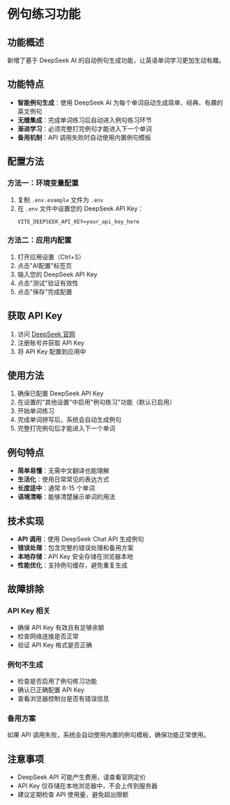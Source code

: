 # 例句练习功能

## 功能概述

新增了基于 DeepSeek AI 的自动例句生成功能，让英语单词学习更加生动有趣。

## 功能特点

- **智能例句生成**：使用 DeepSeek AI 为每个单词自动生成简单、经典、有趣的英文例句
- **无缝集成**：完成单词练习后自动进入例句练习环节
- **渐进学习**：必须完整打完例句才能进入下一个单词
- **备用机制**：API 调用失败时自动使用内置例句模板

## 配置方法

### 方法一：环境变量配置

1. 复制 `.env.example` 文件为 `.env`
2. 在 `.env` 文件中设置您的 DeepSeek API Key：
   ```
   VITE_DEEPSEEK_API_KEY=your_api_key_here
   ```

### 方法二：应用内配置

1. 打开应用设置（Ctrl+S）
2. 点击"AI配置"标签页
3. 输入您的 DeepSeek API Key
4. 点击"测试"验证有效性
5. 点击"保存"完成配置

## 获取 API Key

1. 访问 [DeepSeek 官网](https://platform.deepseek.com/)
2. 注册账号并获取 API Key
3. 将 API Key 配置到应用中

## 使用方法

1. 确保已配置 DeepSeek API Key
2. 在设置的"其他设置"中启用"例句练习"功能（默认已启用）
3. 开始单词练习
4. 完成单词拼写后，系统会自动生成例句
5. 完整打完例句后才能进入下一个单词

## 例句特点

- **简单易懂**：无需中文翻译也能理解
- **生活化**：使用日常常见的表达方式  
- **长度适中**：通常 8-15 个单词
- **语境清晰**：能够清楚展示单词的用法

## 技术实现

- **API 调用**：使用 DeepSeek Chat API 生成例句
- **错误处理**：包含完整的错误处理和备用方案
- **本地存储**：API Key 安全存储在浏览器本地
- **性能优化**：支持例句缓存，避免重复生成

## 故障排除

### API Key 相关
- 确保 API Key 有效且有足够余额
- 检查网络连接是否正常
- 验证 API Key 格式是否正确

### 例句不生成
- 检查是否启用了例句练习功能
- 确认已正确配置 API Key
- 查看浏览器控制台是否有错误信息

### 备用方案
如果 API 调用失败，系统会自动使用内置的例句模板，确保功能正常使用。

## 注意事项

- DeepSeek API 可能产生费用，请查看官网定价
- API Key 仅存储在本地浏览器中，不会上传到服务器
- 建议定期检查 API 使用量，避免超出限额 